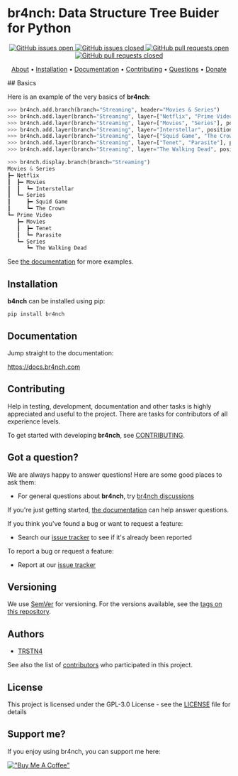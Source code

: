 # br4nch: Data Structure Tree Buider for Python

<p align="center">
    <a href="https://github.com/TRSTN4/br4nch/issues">
    <img src="https://img.shields.io/github/issues/TRSTN4/br4nch.svg?style=&label=Issues"
         alt="GitHub issues open">
    <a href="https://github.com/TRSTN4/br4nch/issues">
    <img src="https://img.shields.io/github/issues-closed/TRSTN4/br4nch.svg?style=&label=Issues"
         alt="GitHub issues closed">
    <a href="https://github.com/TRSTN4/br4nch/pulls">
    <img src="https://img.shields.io/github/issues-pr/TRSTN4/br4nch.svg?style=&label=Pull requests"
         alt="GitHub pull requests open">
    <a href="https://github.com/TRSTN4/br4nch/pulls">
    <img src="https://img.shields.io/github/issues-pr-closed/TRSTN4/br4nch.svg?style=&label=Pull requests"
         alt="GitHub pull requests closed">
</p>
<p align="center">
  <a href="#what-is-br4nch">About</a> •
  <a href="#installation">Installation</a> •
  <a href="#documentation">Documentation</a> •
  <a href="#contributing">Contributing</a> •
  <a href="#got-a-question">Questions</a> •
  <a href="#support-me">Donate</a>
</p>
## Basics

Here is an example of the very basics of **br4nch**:

```python
>>> br4nch.add.branch(branch="Streaming", header="Movies & Series")
>>> br4nch.add.layer(branch="Streaming", layer=["Netflix", "Prime Video"], position="0")
>>> br4nch.add.layer(branch="Streaming", layer=["Movies", "Series"], position="*")
>>> br4nch.add.layer(branch="Streaming", layer="Interstellar", position="1.1")
>>> br4nch.add.layer(branch="Streaming", layer=["Squid Game", "The Crown"], position="1.2")
>>> br4nch.add.layer(branch="Streaming", layer=["Tenet", "Parasite"], position="2.1")
>>> br4nch.add.layer(branch="Streaming", layer="The Walking Dead", position="2.2")

>>> br4nch.display.branch(branch="Streaming")
Movies & Series
┣━ Netflix
┃  ┣━ Movies
┃  ┃  ┗━ Interstellar
┃  ┗━ Series
┃     ┣━ Squid Game
┃     ┗━ The Crown
┗━ Prime Video
   ┣━ Movies
   ┃  ┣━ Tenet
   ┃  ┗━ Parasite
   ┗━ Series
      ┗━ The Walking Dead
```

See [the documentation](https://docs.br4nch.com) for more examples.

## Installation

**b4nch** can be installed using pip:

```
pip install br4nch
```

## Documentation

Jump straight to the documentation:

https://docs.br4nch.com

## Contributing

Help in testing, development, documentation and other tasks is highly appreciated and useful to the project. There are tasks for contributors of all experience levels.

To get started with developing **br4nch**, see [CONTRIBUTING](https://github.com/TRSTN4/br4nch/blob/release/CONTRIBUTING.md).

## Got a question?

We are always happy to answer questions! Here are some good places to ask them:

- For general questions about **br4nch**, try [br4nch discussions](https://github.com/TRSTN4/br4nch/discussions)

If you're just getting started, [the documentation](https://docs.br4nch.com) can help answer questions.

If you think you've found a bug or want to request a feature:

- Search our [issue tracker](https://github.com/TRSTN4/br4nch/issues) to see if it's already been reported

To report a bug or request a feature:

- Report at our [issue tracker](https://github.com/TRSTN4/br4nch/issues)

## Versioning

We use [SemVer](https://semver.org/) for versioning. For the versions available, see the [tags on this repository](https://github.com/TRSTN4/br4nch/tags).

## Authors

- [TRSTN4](https://github.com/TRSTN4)

See also the list of [contributors](https://github.com/TRSTN4/br4nch/graphs/contributors) who participated in this project.

## License

This project is licensed under the GPL-3.0 License - see the [LICENSE](https://github.com/TRSTN4/br4nch/blob/release/LICENSE) file for details

## Support me?

If you enjoy using br4nch, you can support me here:

[!["Buy Me A Coffee"](https://www.buymeacoffee.com/assets/img/custom_images/orange_img.png)](https://www.buymeacoffee.com/TRSTN4)

 